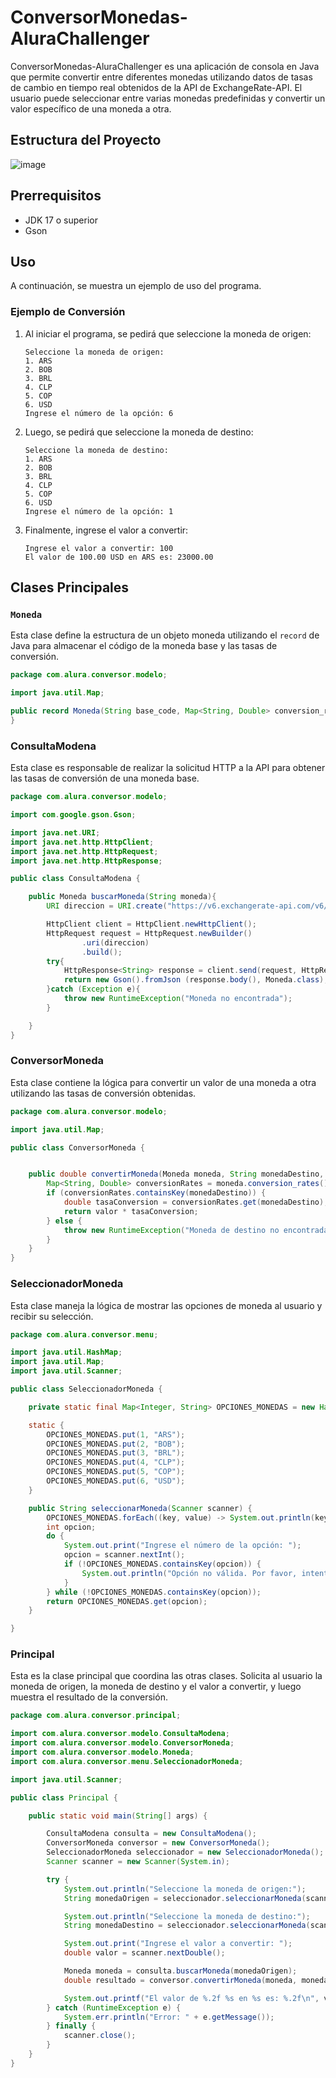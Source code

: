 # ConversorMonedas-AluraChallenger

ConversorMonedas-AluraChallenger es una aplicación de consola en Java que permite convertir entre diferentes monedas utilizando datos de tasas de cambio en tiempo real obtenidos de la API de ExchangeRate-API. El usuario puede seleccionar entre varias monedas predefinidas y convertir un valor específico de una moneda a otra.

## Estructura del Proyecto

![image](https://github.com/JoseDLosada/ConversorMonedas-AluraChallenger/assets/156674084/183d5ba3-e83b-43ca-bba5-8732154f7e5f)


## Prerrequisitos

- JDK 17 o superior
- Gson

## Uso

A continuación, se muestra un ejemplo de uso del programa.

### Ejemplo de Conversión

1. Al iniciar el programa, se pedirá que seleccione la moneda de origen:

    ```plaintext
    Seleccione la moneda de origen:
    1. ARS
    2. BOB
    3. BRL
    4. CLP
    5. COP
    6. USD
    Ingrese el número de la opción: 6
    ```

2. Luego, se pedirá que seleccione la moneda de destino:

    ```plaintext
    Seleccione la moneda de destino:
    1. ARS
    2. BOB
    3. BRL
    4. CLP
    5. COP
    6. USD
    Ingrese el número de la opción: 1
    ```

3. Finalmente, ingrese el valor a convertir:

    ```plaintext
    Ingrese el valor a convertir: 100
    El valor de 100.00 USD en ARS es: 23000.00
    ```

## Clases Principales

### `Moneda`

Esta clase define la estructura de un objeto moneda utilizando el `record` de Java para almacenar el código de la moneda base y las tasas de conversión.

```java
package com.alura.conversor.modelo;

import java.util.Map;

public record Moneda(String base_code, Map<String, Double> conversion_rates) {
}
```



### ConsultaModena
Esta clase es responsable de realizar la solicitud HTTP a la API para obtener las tasas de conversión de una moneda base.

```java
package com.alura.conversor.modelo;

import com.google.gson.Gson;

import java.net.URI;
import java.net.http.HttpClient;
import java.net.http.HttpRequest;
import java.net.http.HttpResponse;

public class ConsultaModena {

    public Moneda buscarMoneda(String moneda){
        URI direccion = URI.create("https://v6.exchangerate-api.com/v6/fde19f84014de23bfd6ed179/latest/"+moneda);

        HttpClient client = HttpClient.newHttpClient();
        HttpRequest request = HttpRequest.newBuilder()
                .uri(direccion)
                .build();
        try{
            HttpResponse<String> response = client.send(request, HttpResponse.BodyHandlers.ofString());
            return new Gson().fromJson (response.body(), Moneda.class);
        }catch (Exception e){
            throw new RuntimeException("Moneda no encontrada");
        }

    }
}
```
### ConversorMoneda
Esta clase contiene la lógica para convertir un valor de una moneda a otra utilizando las tasas de conversión obtenidas.

```java
package com.alura.conversor.modelo;

import java.util.Map;

public class ConversorMoneda {


    public double convertirMoneda(Moneda moneda, String monedaDestino, double valor) {
        Map<String, Double> conversionRates = moneda.conversion_rates();
        if (conversionRates.containsKey(monedaDestino)) {
            double tasaConversion = conversionRates.get(monedaDestino);
            return valor * tasaConversion;
        } else {
            throw new RuntimeException("Moneda de destino no encontrada en las tasas de conversión");
        }
    }
}

```
### SeleccionadorMoneda
Esta clase maneja la lógica de mostrar las opciones de moneda al usuario y recibir su selección.

```java
package com.alura.conversor.menu;

import java.util.HashMap;
import java.util.Map;
import java.util.Scanner;

public class SeleccionadorMoneda {

    private static final Map<Integer, String> OPCIONES_MONEDAS = new HashMap<>();

    static {
        OPCIONES_MONEDAS.put(1, "ARS");
        OPCIONES_MONEDAS.put(2, "BOB");
        OPCIONES_MONEDAS.put(3, "BRL");
        OPCIONES_MONEDAS.put(4, "CLP");
        OPCIONES_MONEDAS.put(5, "COP");
        OPCIONES_MONEDAS.put(6, "USD");
    }

    public String seleccionarMoneda(Scanner scanner) {
        OPCIONES_MONEDAS.forEach((key, value) -> System.out.println(key + ". " + value));
        int opcion;
        do {
            System.out.print("Ingrese el número de la opción: ");
            opcion = scanner.nextInt();
            if (!OPCIONES_MONEDAS.containsKey(opcion)) {
                System.out.println("Opción no válida. Por favor, intente de nuevo.");
            }
        } while (!OPCIONES_MONEDAS.containsKey(opcion));
        return OPCIONES_MONEDAS.get(opcion);
    }

}

```
### Principal
Esta es la clase principal que coordina las otras clases. Solicita al usuario la moneda de origen, la moneda de destino y el valor a convertir, y luego muestra el resultado de la conversión.

```java
package com.alura.conversor.principal;

import com.alura.conversor.modelo.ConsultaModena;
import com.alura.conversor.modelo.ConversorMoneda;
import com.alura.conversor.modelo.Moneda;
import com.alura.conversor.menu.SeleccionadorMoneda;

import java.util.Scanner;

public class Principal {

    public static void main(String[] args) {

        ConsultaModena consulta = new ConsultaModena();
        ConversorMoneda conversor = new ConversorMoneda();
        SeleccionadorMoneda seleccionador = new SeleccionadorMoneda();
        Scanner scanner = new Scanner(System.in);

        try {
            System.out.println("Seleccione la moneda de origen:");
            String monedaOrigen = seleccionador.seleccionarMoneda(scanner);

            System.out.println("Seleccione la moneda de destino:");
            String monedaDestino = seleccionador.seleccionarMoneda(scanner);

            System.out.print("Ingrese el valor a convertir: ");
            double valor = scanner.nextDouble();

            Moneda moneda = consulta.buscarMoneda(monedaOrigen);
            double resultado = conversor.convertirMoneda(moneda, monedaDestino, valor);

            System.out.printf("El valor de %.2f %s en %s es: %.2f\n", valor, monedaOrigen, monedaDestino, resultado);
        } catch (RuntimeException e) {
            System.err.println("Error: " + e.getMessage());
        } finally {
            scanner.close();
        }
    }
}


```

